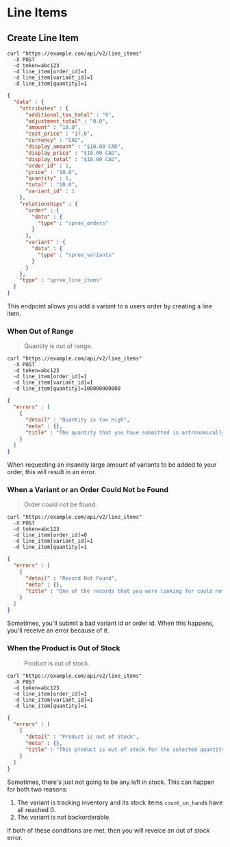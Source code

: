 # Line Items

## Create Line Item

```shell
curl "https://example.com/api/v2/line_items"
  -X POST
  -d token=abc123
  -d line_item[order_id]=1
  -d line_item[variant_id]=1
  -d line_item[quantity]=1
```

```json
{
  "data" : {
    "attributes" : {
      "additional_tax_total" : "0",
      "adjustment_total" : "0.0",
      "amount" : "10.0",
      "cost_price" : "17.0",
      "currency" : "CAD",
      "display_amount" : "$10.00 CAD",
      "display_price" : "$10.00 CAD",
      "display_total" : "$10.00 CAD",
      "order_id" : 1,
      "price" : "10.0",
      "quantity" : 1,
      "total" : "10.0",
      "variant_id" : 1
    },
    "relationships" : {
      "order" : {
        "data" : {
          "type" : "spree_orders"
        }
      },
      "variant" : {
        "data" : {
          "type" : "spree_variants"
        }
      }
    },
    "type" : "spree_line_items"
  }
}
```

This endpoint allows you add a variant to a users order by creating a line item.

### When Out of Range

> Quantity is out of range.

```shell
curl "https://example.com/api/v2/line_items"
  -X POST
  -d token=abc123
  -d line_item[order_id]=1
  -d line_item[variant_id]=1
  -d line_item[quantity]=100000000000
```

```json
{
  "errors" : [
    {
      "detail" : "Quantity is too High",
      "meta" : {},
      "title" : "The quantity that you have submitted is astronomically high, please tone it down a bit."
    }
  ]
}
```

When requesting an insanely large amount of variants to be added to your order, this will result in an error.

### When a Variant or an Order Could Not be Found

> Order could not be found.

```shell
curl "https://example.com/api/v2/line_items"
  -X POST
  -d token=abc123
  -d line_item[order_id]=0
  -d line_item[variant_id]=1
  -d line_item[quantity]=1
```

```json
{
  "errors" : [
    {
      "detail" : "Record Not Found",
      "meta" : {},
      "title" : "One of the records that you were looking for could not be found. Please check to see if the record exists or if you're permitted to read it"
    }
  ]
}
```

Sometimes, you'll submit a bad variant id or order id.
When this happens, you'll receive an error because of it.

### When the Product is Out of Stock

> Product is out of stock.

```shell
curl "https://example.com/api/v2/line_items"
  -X POST
  -d token=abc123
  -d line_item[order_id]=1
  -d line_item[variant_id]=1
  -d line_item[quantity]=1
```

```json
{
  "errors" : [
    {
      "detail" : "Product is out of Stock",
      "meta" : {},
      "title" : "This product is out of stock for the selected quantity."
    }
  ]
}
```

Sometimes, there's just not going to be any left in stock.
This can happen for both two reasons:

1. The variant is tracking inventory and its stock items `count_on_hand`s have all reached 0.
2. The variant is not backorderable.

If both of these conditions are met, then you will reveice an out of stock error.
